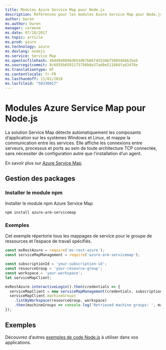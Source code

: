 ```yaml
---
title: Modules Azure Service Map pour Node.js
description: Références pour les modules Azure Service Map pour Node.js
author: bwren
ms.author: bwren
manager: carmonm
ms.date: 07/18/2017
ms.topic: article
ms.prod: azure
ms.technology: azure
ms.devlang: nodejs
ms.service: Service Map
ms.openlocfilehash: 494d948896d65dd67b06f455386f500346862beb
ms.sourcegitcommit: 8c6935b6591175798b8e37ad0e511864fad3478e
ms.translationtype: HT
ms.contentlocale: fr-FR
ms.lasthandoff: 11/01/2018
ms.locfileid: "50330017"
---
```

# <a name="azure-service-map-modules-for-nodejs"></a>Modules Azure Service Map pour Node.js

La solution Service Map détecte automatiquement les composants d’application sur les systèmes Windows et Linux, et mappe la communication entre les services. Elle affiche les connexions entre serveurs, processus et ports au sein de toute architecture TCP connectée, sans nécessiter de configuration autre que l’installation d’un agent.

En savoir plus sur [Azure Service Map](https://docs.microsoft.com/azure/operations-management-suite/operations-management-suite-service-map).

## <a name="management-package"></a>Gestion des packages

### <a name="install-the-npm-module"></a>Installer le module npm

Installer le module npm Azure Service Map

```bash
npm install azure-arm-servicemap
```

### <a name="example"></a>Exemples

Cet exemple répertorie tous les mappages de service pour le groupe de ressources et l’espace de travail spécifiés.

```javascript
const msRestAzure = require('ms-rest-azure');
const serviceMapManagement = require('azure-arm-servicemap');

const subscriptionId = 'your-subscription-id';
const resourceGroup = 'your-resource-group';
const workspace = 'your-workspace';
let serviceMapClient;

msRestAzure.interactiveLogin().then(credentials => {
  serviceMapClient = new serviceMapManagement(credentials, subscriptionId);
  serviceMapClient.machineGroups
    .listByWorkspace(resourceGroup, workspace)
    .then(machineGroups => console.log('Retrieved machine groups: ', machineGroups));
});
```

## <a name="samples"></a>Exemples

Découvrez d’autres [exemples de code Node.js](https://azure.microsoft.com/resources/samples/?platform=nodejs) à utiliser dans vos applications.
